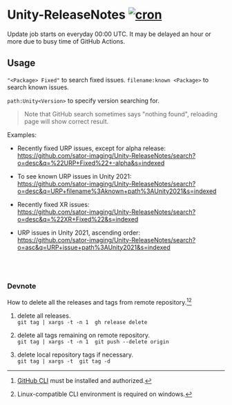 # Unity-ReleaseNotes  [![cron](https://github.com/sator-imaging/Unity-ReleaseNotes/actions/workflows/cron.yml/badge.svg)](https://github.com/sator-imaging/Unity-ReleaseNotes/actions/workflows/cron.yml)

Update job starts on everyday 00:00 UTC. It may be delayed an hour or more due to busy time of GitHub Actions.



## Usage

`"<Package> Fixed"` to search fixed issues.
`filename:known <Package>` to search known issues.

`path:Unity<Version>` to specify version searching for.

> Note that GitHub search sometimes says "nothing found", reloading page will show correct result.


Examples:

- Recently fixed URP issues, except for alpha release:  
  https://github.com/sator-imaging/Unity-ReleaseNotes/search?o=desc&q=%22URP+Fixed%22+-alpha&s=indexed

- To see known URP issues in Unity 2021:  
  https://github.com/sator-imaging/Unity-ReleaseNotes/search?o=desc&q=URP+filename%3Aknown+path%3AUnity2021&s=indexed

- Recently fixed XR issues:  
  https://github.com/sator-imaging/Unity-ReleaseNotes/search?o=desc&q=%22XR+Fixed%22&s=indexed

- URP issues in Unity 2021, ascending order:  
  https://github.com/sator-imaging/Unity-ReleaseNotes/search?o=asc&q=URP+issue+path%3AUnity2021&s=indexed




&nbsp;  
&nbsp;  


### Devnote

How to delete all the releases and tags from remote repository.[^1][^2]

[^1]: [GitHub CLI](https://cli.github.com/) must be installed and authorized.
[^2]: Linux-compatible CLI environment is required on windows.


1. delete all releases.  
   `git tag | xargs -t -n 1  gh release delete`

2. delete all tags remaining on remote repository.  
   `git tag | xargs -t -n 1  git push --delete origin`

3. delete local repository tags if necessary.  
   `git tag | xargs -t  git tag -d`

